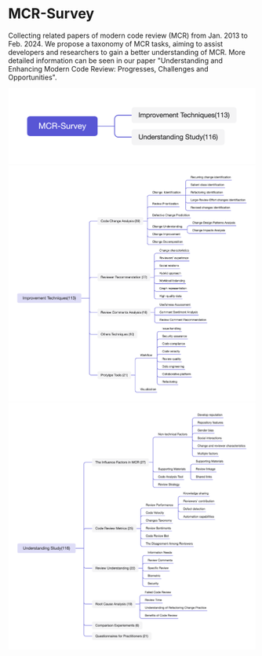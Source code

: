 # MCR-Survey
Collecting related papers of modern code review (MCR) from Jan. 2013 to Feb. 2024. We propose a taxonomy of MCR tasks, aiming to assist developers and researchers to gain a better understanding of MCR. More detailed information can be seen in our paper "Understanding and Enhancing Modern Code Review: Progresses, Challenges and Opportunities".

![The taxonomy of MCR](./MCR-Survey.png)
![The taxonomy of Improvement Techniques](./Improvement-Techniques.png)
![The taxonomy of Understanding Study](./Understanding-Study.png)
